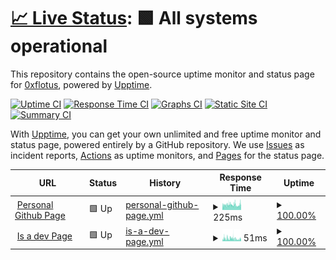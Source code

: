 # [📈 Live Status](https://0xflotus.github.io/github-page-monitoring/): <!--live status--> **🟩 All systems operational**

This repository contains the open-source uptime monitor and status page for [0xflotus](0xflotus.github.io), powered by [Upptime](https://github.com/upptime/upptime).

[![Uptime CI](https://github.com/0xflotus/github-page-monitoring/workflows/Uptime%20CI/badge.svg)](https://github.com/upptime/upptime/actions?query=workflow%3A%22Uptime+CI%22)
[![Response Time CI](https://github.com/0xflotus/github-page-monitoring/workflows/Response%20Time%20CI/badge.svg)](https://github.com/upptime/upptime/actions?query=workflow%3A%22Response+Time+CI%22)
[![Graphs CI](https://github.com/0xflotus/github-page-monitoring/workflows/Graphs%20CI/badge.svg)](https://github.com/upptime/upptime/actions?query=workflow%3A%22Graphs+CI%22)
[![Static Site CI](https://github.com/0xflotus/github-page-monitoring/workflows/Static%20Site%20CI/badge.svg)](https://github.com/upptime/upptime/actions?query=workflow%3A%22Static+Site+CI%22)
[![Summary CI](https://github.com/0xflotus/github-page-monitoring/workflows/Summary%20CI/badge.svg)](https://github.com/upptime/upptime/actions?query=workflow%3A%22Summary+CI%22)

With [Upptime](https://upptime.js.org), you can get your own unlimited and free uptime monitor and status page, powered entirely by a GitHub repository. We use [Issues](https://github.com/0xflotus/github-page-monitoring/issues) as incident reports, [Actions](https://github.com/0xflotus/github-page-monitoring/actions) as uptime monitors, and [Pages](https://0xflotus.github.io/github-page-monitoring) for the status page.

<!--start: status pages-->
<!-- This summary is generated by Upptime (https://github.com/upptime/upptime) -->
<!-- Do not edit this manually, your changes will be overwritten -->
<!-- prettier-ignore -->
| URL | Status | History | Response Time | Uptime |
| --- | ------ | ------- | ------------- | ------ |
| <img alt="" src="https://favicons.githubusercontent.com/0xflotus.github.io" height="13"> [Personal Github Page](https://0xflotus.github.io) | 🟩 Up | [personal-github-page.yml](https://github.com/0xflotus/github-page-monitoring/commits/HEAD/history/personal-github-page.yml) | <details><summary><img alt="Response time graph" src="./graphs/personal-github-page/response-time-week.png" height="20"> 225ms</summary><br><a href="https://0xflotus.github.io/github-page-monitoring/history/personal-github-page"><img alt="Response time 216" src="https://img.shields.io/endpoint?url=https%3A%2F%2Fraw.githubusercontent.com%2F0xflotus%2Fgithub-page-monitoring%2FHEAD%2Fapi%2Fpersonal-github-page%2Fresponse-time.json"></a><br><a href="https://0xflotus.github.io/github-page-monitoring/history/personal-github-page"><img alt="24-hour response time 201" src="https://img.shields.io/endpoint?url=https%3A%2F%2Fraw.githubusercontent.com%2F0xflotus%2Fgithub-page-monitoring%2FHEAD%2Fapi%2Fpersonal-github-page%2Fresponse-time-day.json"></a><br><a href="https://0xflotus.github.io/github-page-monitoring/history/personal-github-page"><img alt="7-day response time 225" src="https://img.shields.io/endpoint?url=https%3A%2F%2Fraw.githubusercontent.com%2F0xflotus%2Fgithub-page-monitoring%2FHEAD%2Fapi%2Fpersonal-github-page%2Fresponse-time-week.json"></a><br><a href="https://0xflotus.github.io/github-page-monitoring/history/personal-github-page"><img alt="30-day response time 222" src="https://img.shields.io/endpoint?url=https%3A%2F%2Fraw.githubusercontent.com%2F0xflotus%2Fgithub-page-monitoring%2FHEAD%2Fapi%2Fpersonal-github-page%2Fresponse-time-month.json"></a><br><a href="https://0xflotus.github.io/github-page-monitoring/history/personal-github-page"><img alt="1-year response time 216" src="https://img.shields.io/endpoint?url=https%3A%2F%2Fraw.githubusercontent.com%2F0xflotus%2Fgithub-page-monitoring%2FHEAD%2Fapi%2Fpersonal-github-page%2Fresponse-time-year.json"></a></details> | <details><summary><a href="https://0xflotus.github.io/github-page-monitoring/history/personal-github-page">100.00%</a></summary><a href="https://0xflotus.github.io/github-page-monitoring/history/personal-github-page"><img alt="All-time uptime 100.00%" src="https://img.shields.io/endpoint?url=https%3A%2F%2Fraw.githubusercontent.com%2F0xflotus%2Fgithub-page-monitoring%2FHEAD%2Fapi%2Fpersonal-github-page%2Fuptime.json"></a><br><a href="https://0xflotus.github.io/github-page-monitoring/history/personal-github-page"><img alt="24-hour uptime 100.00%" src="https://img.shields.io/endpoint?url=https%3A%2F%2Fraw.githubusercontent.com%2F0xflotus%2Fgithub-page-monitoring%2FHEAD%2Fapi%2Fpersonal-github-page%2Fuptime-day.json"></a><br><a href="https://0xflotus.github.io/github-page-monitoring/history/personal-github-page"><img alt="7-day uptime 100.00%" src="https://img.shields.io/endpoint?url=https%3A%2F%2Fraw.githubusercontent.com%2F0xflotus%2Fgithub-page-monitoring%2FHEAD%2Fapi%2Fpersonal-github-page%2Fuptime-week.json"></a><br><a href="https://0xflotus.github.io/github-page-monitoring/history/personal-github-page"><img alt="30-day uptime 100.00%" src="https://img.shields.io/endpoint?url=https%3A%2F%2Fraw.githubusercontent.com%2F0xflotus%2Fgithub-page-monitoring%2FHEAD%2Fapi%2Fpersonal-github-page%2Fuptime-month.json"></a><br><a href="https://0xflotus.github.io/github-page-monitoring/history/personal-github-page"><img alt="1-year uptime 100.00%" src="https://img.shields.io/endpoint?url=https%3A%2F%2Fraw.githubusercontent.com%2F0xflotus%2Fgithub-page-monitoring%2FHEAD%2Fapi%2Fpersonal-github-page%2Fuptime-year.json"></a></details>
| <img alt="" src="https://favicons.githubusercontent.com/0xflotus.is-a.dev" height="13"> [Is a dev Page](https://0xflotus.is-a.dev) | 🟩 Up | [is-a-dev-page.yml](https://github.com/0xflotus/github-page-monitoring/commits/HEAD/history/is-a-dev-page.yml) | <details><summary><img alt="Response time graph" src="./graphs/is-a-dev-page/response-time-week.png" height="20"> 51ms</summary><br><a href="https://0xflotus.github.io/github-page-monitoring/history/is-a-dev-page"><img alt="Response time 49" src="https://img.shields.io/endpoint?url=https%3A%2F%2Fraw.githubusercontent.com%2F0xflotus%2Fgithub-page-monitoring%2FHEAD%2Fapi%2Fis-a-dev-page%2Fresponse-time.json"></a><br><a href="https://0xflotus.github.io/github-page-monitoring/history/is-a-dev-page"><img alt="24-hour response time 38" src="https://img.shields.io/endpoint?url=https%3A%2F%2Fraw.githubusercontent.com%2F0xflotus%2Fgithub-page-monitoring%2FHEAD%2Fapi%2Fis-a-dev-page%2Fresponse-time-day.json"></a><br><a href="https://0xflotus.github.io/github-page-monitoring/history/is-a-dev-page"><img alt="7-day response time 51" src="https://img.shields.io/endpoint?url=https%3A%2F%2Fraw.githubusercontent.com%2F0xflotus%2Fgithub-page-monitoring%2FHEAD%2Fapi%2Fis-a-dev-page%2Fresponse-time-week.json"></a><br><a href="https://0xflotus.github.io/github-page-monitoring/history/is-a-dev-page"><img alt="30-day response time 52" src="https://img.shields.io/endpoint?url=https%3A%2F%2Fraw.githubusercontent.com%2F0xflotus%2Fgithub-page-monitoring%2FHEAD%2Fapi%2Fis-a-dev-page%2Fresponse-time-month.json"></a><br><a href="https://0xflotus.github.io/github-page-monitoring/history/is-a-dev-page"><img alt="1-year response time 49" src="https://img.shields.io/endpoint?url=https%3A%2F%2Fraw.githubusercontent.com%2F0xflotus%2Fgithub-page-monitoring%2FHEAD%2Fapi%2Fis-a-dev-page%2Fresponse-time-year.json"></a></details> | <details><summary><a href="https://0xflotus.github.io/github-page-monitoring/history/is-a-dev-page">100.00%</a></summary><a href="https://0xflotus.github.io/github-page-monitoring/history/is-a-dev-page"><img alt="All-time uptime 100.00%" src="https://img.shields.io/endpoint?url=https%3A%2F%2Fraw.githubusercontent.com%2F0xflotus%2Fgithub-page-monitoring%2FHEAD%2Fapi%2Fis-a-dev-page%2Fuptime.json"></a><br><a href="https://0xflotus.github.io/github-page-monitoring/history/is-a-dev-page"><img alt="24-hour uptime 100.00%" src="https://img.shields.io/endpoint?url=https%3A%2F%2Fraw.githubusercontent.com%2F0xflotus%2Fgithub-page-monitoring%2FHEAD%2Fapi%2Fis-a-dev-page%2Fuptime-day.json"></a><br><a href="https://0xflotus.github.io/github-page-monitoring/history/is-a-dev-page"><img alt="7-day uptime 100.00%" src="https://img.shields.io/endpoint?url=https%3A%2F%2Fraw.githubusercontent.com%2F0xflotus%2Fgithub-page-monitoring%2FHEAD%2Fapi%2Fis-a-dev-page%2Fuptime-week.json"></a><br><a href="https://0xflotus.github.io/github-page-monitoring/history/is-a-dev-page"><img alt="30-day uptime 100.00%" src="https://img.shields.io/endpoint?url=https%3A%2F%2Fraw.githubusercontent.com%2F0xflotus%2Fgithub-page-monitoring%2FHEAD%2Fapi%2Fis-a-dev-page%2Fuptime-month.json"></a><br><a href="https://0xflotus.github.io/github-page-monitoring/history/is-a-dev-page"><img alt="1-year uptime 100.00%" src="https://img.shields.io/endpoint?url=https%3A%2F%2Fraw.githubusercontent.com%2F0xflotus%2Fgithub-page-monitoring%2FHEAD%2Fapi%2Fis-a-dev-page%2Fuptime-year.json"></a></details>

<!--end: status pages-->
